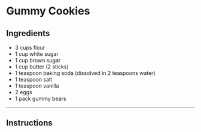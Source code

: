 # Gummy Cookies

## Ingredients
* 3 cups flour  
* 1 cup white sugar  
* 1 cup brown sugar  
* 1 cup butter (2 sticks)  
* 1 teaspoon baking soda (dissolved in 2 teaspoons water)  
* 1 teaspoon salt  
* 1 teaspoon vanilla  
* 2 eggs  
* 1 pack gummy bears

---

## Instructions
